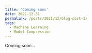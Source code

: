 ```yaml
---
title: 'Coming soon'
date: 2021-12-31
permalink: /posts/2021/12/blog-post-1/
tags:
  - Machine Learning
  - Model Compression
---
```


Coming soon...